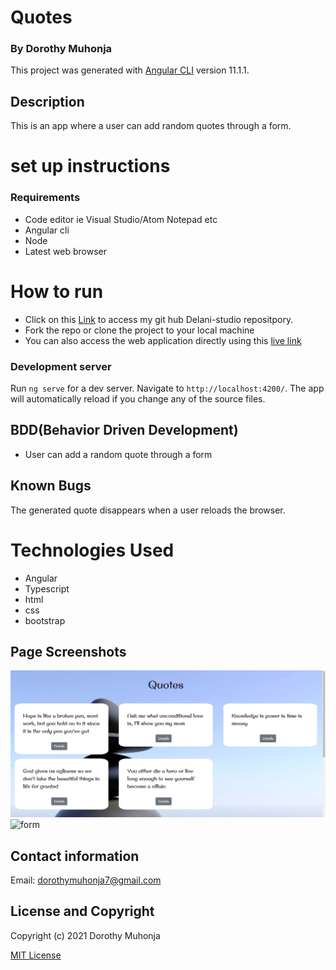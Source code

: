 # Quotes
### By Dorothy Muhonja

This project was generated with [Angular CLI](https://github.com/angular/angular-cli) version 11.1.1.

## Description
This is an app where a user can add random quotes through a form.

# set up instructions
### Requirements
* Code editor ie Visual Studio/Atom Notepad etc
* Angular cli
* Node 
* Latest web browser

# How to run
* Click on this [Link](https://github.com/dorothymuhonja/Quotes-Project.git) to access my git hub Delani-studio repositpory.
* Fork the repo or clone the project to your local machine
* You can also access the web application directly using this [live link]()

### Development server

Run `ng serve` for a dev server. Navigate to `http://localhost:4200/`. The app will automatically reload if you change any of the source files.

## BDD(Behavior Driven Development)
* User can add a random quote through a form

## Known Bugs
The generated quote disappears when a user reloads the browser.

# Technologies Used
* Angular
* Typescript
* html
* css
* bootstrap

## Page Screenshots
![quotes](src/assets/images/quotes.png)
 ![form](src/assets/form.png)

## Contact information
Email: dorothymuhonja7@gmail.com

## License and Copyright
Copyright (c) 2021 Dorothy Muhonja

[MIT License](LICENSE)

